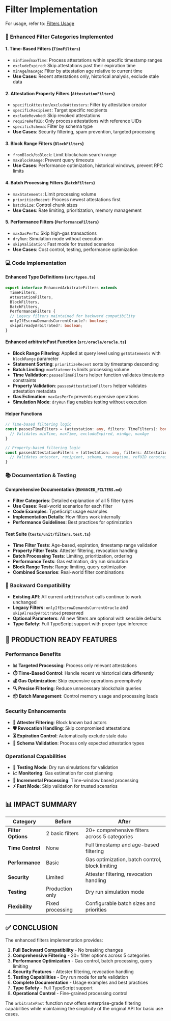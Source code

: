 # Filter Implementation
For usage, refer to: [Filters Usage](./Filters_usage.md)
### 🎯 **Enhanced Filter Categories Implemented**

#### 1. **Time-Based Filters** (`TimeFilters`)
- `minTime`/`maxTime`: Process attestations within specific timestamp ranges
- `excludeExpired`: Skip attestations past their expiration time
- `minAge`/`maxAge`: Filter by attestation age relative to current time
- **Use Cases**: Recent attestations only, historical analysis, exclude stale data

#### 2. **Attestation Property Filters** (`AttestationFilters`) 
- `specificAttester`/`excludeAttesters`: Filter by attestation creator
- `specificRecipient`: Target specific recipients
- `excludeRevoked`: Skip revoked attestations
- `requireRefUID`: Only process attestations with reference UIDs
- `specificSchema`: Filter by schema type
- **Use Cases**: Security filtering, spam prevention, targeted processing

#### 3. **Block Range Filters** (`BlockFilters`)
- `fromBlock`/`toBlock`: Limit blockchain search range
- `maxBlockRange`: Prevent query timeouts
- **Use Cases**: Performance optimization, historical windows, prevent RPC limits

#### 4. **Batch Processing Filters** (`BatchFilters`)
- `maxStatements`: Limit processing volume
- `prioritizeRecent`: Process newest attestations first
- `batchSize`: Control chunk sizes
- **Use Cases**: Rate limiting, prioritization, memory management

#### 5. **Performance Filters** (`PerformanceFilters`)
- `maxGasPerTx`: Skip high-gas transactions
- `dryRun`: Simulation mode without execution
- `skipValidation`: Fast mode for trusted scenarios
- **Use Cases**: Cost control, testing, performance optimization

### 💻 **Code Implementation**

#### **Enhanced Type Definitions** (`src/types.ts`)
```typescript
export interface EnhancedArbitrateFilters extends
  TimeFilters,
  AttestationFilters, 
  BlockFilters,
  BatchFilters,
  PerformanceFilters {
  // Legacy filters maintained for backward compatibility
  onlyIfEscrowDemandsCurrentOracle?: boolean;
  skipAlreadyArbitrated?: boolean;
}
```

#### **Enhanced arbitratePast Function** (`src/oracle/oracle.ts`)
- **Block Range Filtering**: Applied at query level using `getStatements` with `blockRange` parameter
- **Statement Sorting**: `prioritizeRecent` sorts by timestamp descending  
- **Batch Limiting**: `maxStatements` limits processing volume
- **Time Validation**: `passesTimeFilters` helper function validates timestamp constraints
- **Property Validation**: `passesAttestationFilters` helper validates attestation metadata
- **Gas Estimation**: `maxGasPerTx` prevents expensive operations
- **Simulation Mode**: `dryRun` flag enables testing without execution

#### **Helper Functions**
```typescript
// Time-based filtering logic
const passesTimeFilters = (attestation: any, filters: TimeFilters): boolean => {
  // Validates minTime, maxTime, excludeExpired, minAge, maxAge
}

// Property-based filtering logic  
const passesAttestationFilters = (attestation: any, filters: AttestationFilters): boolean => {
  // Validates attester, recipient, schema, revocation, refUID constraints
}
```

### 📚 **Documentation & Testing**

#### **Comprehensive Documentation** (`ENHANCED_FILTERS.md`)
- **Filter Categories**: Detailed explanation of all 5 filter types
- **Use Cases**: Real-world scenarios for each filter
- **Code Examples**: TypeScript usage examples
- **Implementation Details**: How filters work internally
- **Performance Guidelines**: Best practices for optimization

#### **Test Suite** (`tests/unit/filters.test.ts`)
- **Time Filter Tests**: Age-based, expiration, timestamp range validation
- **Property Filter Tests**: Attester filtering, revocation handling
- **Batch Processing Tests**: Limiting, prioritization, ordering
- **Performance Tests**: Gas estimation, dry run simulation
- **Block Range Tests**: Range limiting, query optimization
- **Combined Scenarios**: Real-world filter combinations

### 🔄 **Backward Compatibility**
- **Existing API**: All current `arbitratePast` calls continue to work unchanged
- **Legacy Filters**: `onlyIfEscrowDemandsCurrentOracle` and `skipAlreadyArbitrated` preserved
- **Optional Parameters**: All new filters are optional with sensible defaults
- **Type Safety**: Full TypeScript support with proper type inference

## 🚀 **PRODUCTION READY FEATURES**

### **Performance Benefits**
- **📊 Targeted Processing**: Process only relevant attestations
- **⏱️ Time-Based Control**: Handle recent vs historical data differently  
- **💰 Gas Optimization**: Skip expensive operations preemptively
- **🔍 Precise Filtering**: Reduce unnecessary blockchain queries
- **📦 Batch Management**: Control memory usage and processing loads

### **Security Enhancements**
- **🔐 Attester Filtering**: Block known bad actors
- **🛡️ Revocation Handling**: Skip compromised attestations
- **⏳ Expiration Control**: Automatically exclude stale data
- **🎯 Schema Validation**: Process only expected attestation types

### **Operational Capabilities**
- **🧪 Testing Mode**: Dry run simulations for validation
- **📈 Monitoring**: Gas estimation for cost planning
- **🔄 Incremental Processing**: Time-window based processing
- **⚡ Fast Mode**: Skip validation for trusted scenarios

## 📊 **IMPACT SUMMARY**

| Category | Before | After |
|----------|--------|-------|
| **Filter Options** | 2 basic filters | 20+ comprehensive filters across 5 categories |
| **Time Control** | None | Full timestamp and age-based filtering |
| **Performance** | Basic | Gas optimization, batch control, block limiting |
| **Security** | Limited | Attester filtering, revocation handling |
| **Testing** | Production only | Dry run simulation mode |
| **Flexibility** | Fixed processing | Configurable batch sizes and priorities |

## ✅ **CONCLUSION**

The enhanced filters implementation provides:

1. **Full Backward Compatibility** - No breaking changes
2. **Comprehensive Filtering** - 20+ filter options across 5 categories  
3. **Performance Optimization** - Gas control, batch processing, query limiting
4. **Security Features** - Attester filtering, revocation handling
5. **Testing Capabilities** - Dry run mode for safe validation
6. **Complete Documentation** - Usage examples and best practices
7. **Type Safety** - Full TypeScript support
8. **Operational Control** - Fine-grained processing control

The `arbitratePast` function now offers enterprise-grade filtering capabilities while maintaining the simplicity of the original API for basic use cases.
